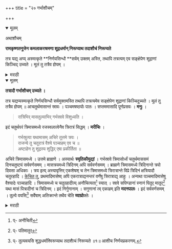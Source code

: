 +++
title = "२० गर्भाशौचम्"

+++

<details open><summary>मूलम्</summary>

अथाशौचम्

**रामकृष्णतनूजेन कमलाकरश्रमणा शूद्रधर्मान् निरूप्याथ तदाशौचं निरूप्यते**

तत्र यद्य् अप्य् अस्मत्कृते **निर्णयसिन्धौ **सर्वम् उक्तम् अस्ति, तथापि तत्रत्यम् एव सङ्क्षेपेण शूद्राणां किञ्चिद् उच्यते । मूलं तु तत्रैव ज्ञेयम् । 
</details>

<details><summary>मराठी</summary>

रामकृष्णमाचा पुत्र भी कमलाकरभट्ट धर्म निरुपण करून सांप्रत त्यांचे आशय निरूपण करितो.
</details>

<details open><summary>मूलम्</summary>

**तत्रादौ गर्भाशौचम् उच्यते ।**

तत्र यद्यप्यस्मत्कृते निर्णयसिन्धौ सर्वमुक्तमस्ति तथापि तत्रत्यमेव सङ्क्षेपेण शूद्राणां किञ्चिदुच्यते । मूलं तु तत्रैव ज्ञेयम् ॥ आचतुर्थमासान्तं स्रावः । पञ्चमषष्ठयोः पातः । सप्तममासादि पूर्णप्रसवः । **मनुः** ।

> रात्रिभिर् मासतुल्याभिर् गर्भस्रावे विशुध्यति ।

इदं चतुर्थपरं त्रिमासमध्ये रजस्वलात्वेनैव त्रिरात्रं सिद्धम् । **मरीचिः** ।

> गर्भस्रुत्या यथामासम् अचिरे तूत्तमे त्रयः ।  
राजन्ये तु चतूरात्रं वैश्ये पञ्चाहम् एव च ॥  
अष्टाहेन तु शूद्रस्य शुद्धिर् एषा प्रकीर्तिता ॥

अचिरे त्रिमासमध्ये । उत्तमे ब्राह्मणे । अस्यार्थः **स्मृतिकौमुद्यां** । गर्भस्रावे त्रिमासोर्ध्वं चतुर्थमाससमं दिनचतुष्टयं सर्ववर्णसमम् । मासत्रयमध्ये त्रिदिनम् अपि सर्ववर्णसमम् । ब्राह्मणे त्रिमासमध्ये त्रिदिनान्ते त्रयो दिवसा अधिकाः । त्रय इत्य् अस्यावृत्तिर् एकशेषश् च तेन त्रिमासमध्ये त्रिरात्रान्ते विप्रे त्रिदिनं क्षत्रियादौ चतुरहादि । <u>केचित् तु</u>, प्रथमादिमासेष्व् अपि एकरात्राद्यनन्तरं वर्णेषु त्रिरात्राद्य् आहुः । अन्यथा पञ्चमादिमासेषु वैश्यादेः पञ्चाहादि । त्रिमासमध्ये च चतुरहादीत्य् अनौचित्यता[^६६] स्यात् । स्रावे सपिण्डानां स्नानं पितुर् मातुर्[^६७] यथा मासं पित्रादीनां च त्रिदिनम् । इदं निर्गुणानाम् । सगुणानां त्व् एकाहम् इति **मदनपालः** । इदं सर्ववर्णसमम् । तुल्ये वयसि[^६८] सर्वेषाम् अतिक्रान्ते तथैव चेति **व्याघ्रो**क्तेः । 

[^६६]:
     प्- अनौचिती

[^६७]:
     प्- पतिमातुर्

[^६८]:
     प्- तुल्यवयसि शुद्धधर्माश्विरूप्याथ तदाशैाचं निरूप्यते ॥१॥ आशीच निर्णयप्रकरणम्. 
</details>

<details><summary>मराठी</summary>

त्याम्त प्रथम गर्भाशौच साङ्गतो. 

यद्यपि मी केलेल्या निर्णयसिन्धूत हे सर्व साङ्गितले आहे, तथापि त्यान्तलेच शूद्राम्स आवश्यक असे काही सङ्क्षेपाने साङ्गतो. याचे मूल त्यान्तच पहावे. गर्भास ४ महिने होण्यापूर्वी त्याचे पतन झाल्यास स्राव, ५।६ महिन्याम्त पतन झाल्यास पात, व ७ पा सून पूर्ण प्रसव, असें ह्मणतात. मनु ह्मणतो-"गर्भस्राव झाला तर ३० दिवसान्नी स्त्री शुद्ध होते." हे वाक्य ४ महिन्याम्त स्राव झाल्यास लागू आहे; कारण, ३ मासाञ्च्या आम्त विटाळशीपणाने ३ दिवसान्नी स्त्री शुद्ध होते. याविषयी मरीचि ह्मणतो-"चवथ्या मासी गर्भस्राव झाल्यास १ मास, व तत्पूर्वी वर्णक्रमाने विप्राम्स ३, क्षत्रियाम्स ४, वैश्यांस५ आणि शूद्राम्स ८ दिवसान्नी शुद्धि होती." याचा अर्थ स्मृतिकौमुदीत साङ्गितला आहे. तो-"गर्भस्रावी ३ महिन्यांवर ४ मासांसम ४ दिवस सर्व वर्णास समान, ३ मामाम्त त्रिदि. न. हेही सर्व वर्णसम. ब्राह्मणाम्स ३ मासाम्त ३ दिवसान्नी अधिक झाल्यास ३ दिवस अ धिक धरावे लागते. यावरून, ३।४।५।८ दिवस वर्णक्रमाने आशौच धरावें," असे साङ्गित लें आहे. कित्येक तर,-"प्रथम मासापासून वर्णक्रमाने त्रिरात्रादिपक्ष घ्यावे," असे प्रण तात. नाहीतर पञ्चमादिमासाम्त वैश्यादिकाम्स ५ दिवसादि, व ३ मासाम्मध्ये ४ इत्यादि पक्ष अयोग्य होतील. असा स्राव झाल्यास सपिण्डाम्स स्नान. मातापितराम्स महिन्यान्नुसार त्रिदिन. "हें निर्गुणास, सगुणास तर १ दिवस." असें मदनपाल प्रणतो. हे सर्व वर्णाम्स सम आहे. कारण, "अतिक्राम्त व स्त्रावाशौच सर्व वर्णास समान," असें व्याघ्रवचन आहे। 

</details>